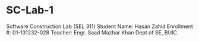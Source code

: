 # SC-Lab-1
Software Construction Lab (SEL 311) 
Student Name: Hasan Zahid 
Enrollment #: 01-131232-028 
Teacher: Engr. Saad Mazhar Khan
Dept of SE, BUIC
